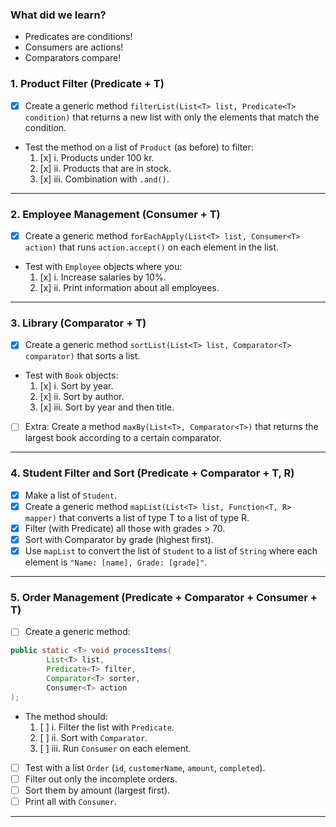 ### What did we learn?
* Predicates are conditions!
* Consumers are actions!
* Comparators compare!

### 1. Product Filter (Predicate + T)
- [x] Create a generic method `filterList(List<T> list, Predicate<T> condition)` that returns a new list with only the elements that match the condition.
- Test the method on a list of `Product` (as before) to filter:
  1. [x] i. Products under 100 kr.
  2. [x] ii. Products that are in stock.
  3. [x] iii. Combination with `.and()`.

---

### 2. Employee Management (Consumer + T)
- [x] Create a generic method `forEachApply(List<T> list, Consumer<T> action)` that runs `action.accept()` on each element in the list.
- Test with `Employee` objects where you:
  1. [x] i. Increase salaries by 10%.
  2. [x] ii. Print information about all employees.

---

### 3. Library (Comparator + T)
- [x] Create a generic method `sortList(List<T> list, Comparator<T> comparator)` that sorts a list.
- Test with `Book` objects:
  1. [x] i. Sort by year.
  2. [x] ii. Sort by author.
  3. [x] iii. Sort by year and then title. 
- [ ] Extra: Create a method `maxBy(List<T>, Comparator<T>)` that returns the largest book according to a certain comparator.

---

### 4. Student Filter and Sort (Predicate + Comparator + T, R)
- [x] Make a list of `Student`.
- [x] Create a generic method `mapList(List<T> list, Function<T, R> mapper)` that converts a list of type T to a list of type R.
- [x] Filter (with Predicate) all those with grades > 70.
- [x] Sort with Comparator by grade (highest first).
- [x] Use `mapList` to convert the list of `Student` to a list of `String` where each element is `"Name: [name], Grade: [grade]"`.

---

### 5. Order Management (Predicate + Comparator + Consumer + T)
- [ ] Create a generic method:
```java
public static <T> void processItems(
        List<T> list,
        Predicate<T> filter,
        Comparator<T> sorter,
        Consumer<T> action
);
```
- The method should:
  1. [ ] i. Filter the list with `Predicate`.
  2. [ ] ii. Sort with `Comparator`.
  3. [ ] iii. Run `Consumer` on each element.
- [ ] Test with a list `Order` (`id`, `customerName`, `amount`, `completed`).
- [ ] Filter out only the incomplete orders.
- [ ] Sort them by amount (largest first).
- [ ] Print all with `Consumer`.

---
